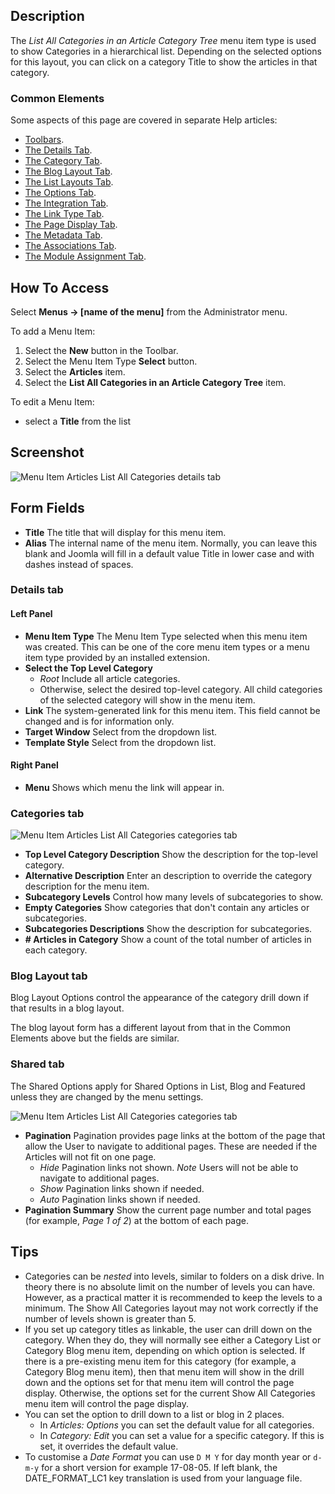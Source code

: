 <!-- Filename: Help4.x:Menu_Item:_List_All_Categories / Display title: List All Categories -->

## Description

The *List All Categories in an Article Category Tree* menu item type is used 
to show Categories in a hierarchical list. Depending on the selected options 
for this layout, you can click on a category Title to show the articles in 
that category.

### Common Elements

Some aspects of this page are covered in separate Help articles:

* [Toolbars](jdocmanual?article=help/common-elements/toolbars).
* [The Details Tab](jdocmanual?article=help/menu-items-common/menu-item-details).
* [The Category Tab](jdocmanual?article=help/menu-items-common/menu-item-category).
* [The Blog Layout Tab](jdocmanual?article=help/menu-items-common/menu-item-blog-layout).
* [The List Layouts Tab](jdocmanual?article=help/menu-items-common/menu-item-list-layouts).
* [The Options Tab](jdocmanual?article=help/menu-items-common/menu-item-article-options).
* [The Integration Tab](jdocmanual?article=help/menu-items-common/menu-item-integration).
* [The Link Type Tab](jdocmanual?article=help/menu-items-common/menu-item-link-type).
* [The Page Display Tab](jdocmanual?article=help/menu-items-common/menu-item-page-display).
* [The Metadata Tab](jdocmanual?article=help/menu-items-common/menu-item-metadata).
* [The Associations Tab](jdocmanual?article=help/common-elements/edit-associations).
* [The Module Assignment Tab](jdocmanual?article=help/menu-items-common/menu-item-module-assignment).

## How To Access

Select **Menus → \[name of the menu\]** from the Administrator menu.

To add a Menu Item:

1.  Select the **New** button in the Toolbar.
2.  Select the Menu Item Type **Select** button.
3.  Select the **Articles** item.
4.  Select the **List All Categories in an Article Category Tree** item.

To edit a Menu Item:

- select a **Title** from the list

## Screenshot

![Menu Item Articles List All Categories details tab](../../../en/images/menu-items/articles-list-all-categories-details-tab.png)

## Form Fields

- **Title** The title that will display for this menu item.
- **Alias** The internal name of the menu item. Normally, you can leave
  this blank and Joomla will fill in a default value Title in lower case
  and with dashes instead of spaces.

### Details tab

#### Left Panel

- **Menu Item Type** The Menu Item Type selected when this menu item
  was created. This can be one of the core menu item types or a menu
  item type provided by an installed extension.
- **Select the Top Level Category**
  - *Root* Include all article categories.
  - Otherwise, select the desired top-level category. All child
    categories of the selected category will show in the menu item.
- **Link** The system-generated link for this menu item. This field
  cannot be changed and is for information only.
- **Target Window** Select from the dropdown list.
- **Template Style** Select from the dropdown list.

#### Right Panel

- **Menu** Shows which menu the link will appear in.

### Categories tab

![Menu Item Articles List All Categories  categories tab](../../../en/images/menu-items/articles-list-all-categories-categories-tab.png)

- **Top Level Category Description** Show the description for the
  top-level category.
- **Alternative Description** Enter an description to override the
  category description for the menu item.
- **Subcategory Levels** Control how many levels of subcategories to
  show.
- **Empty Categories** Show categories that don't contain any articles
  or subcategories.
- **Subcategories Descriptions** Show the description for
  subcategories.
- **\# Articles in Category** Show a count of the total number of
  articles in each category.

### Blog Layout tab

Blog Layout Options control the appearance of the category drill down if
that results in a blog layout.

The blog layout form has a different layout from that in the Common Elements
above but the fields are similar.

### Shared tab

The Shared Options apply for Shared Options in List, Blog and Featured
unless they are changed by the menu settings.

![Menu Item Articles List All Categories  categories tab](../../../en/images/menu-items/articles-list-all-categories-shared-tab.png)

- **Pagination** Pagination provides page links at the bottom of the
  page that allow the User to navigate to additional pages. These are
  needed if the Articles will not fit on one page.
  - *Hide* Pagination links not shown. *Note* Users will not be able to
    navigate to additional pages.
  - *Show* Pagination links shown if needed.
  - *Auto* Pagination links shown if needed.
- **Pagination Summary** Show the current page number and total pages
  (for example, *Page 1 of 2*) at the bottom of each page.

## Tips

- Categories can be *nested* into levels, similar to folders on a disk
  drive. In theory there is no absolute limit on the number of levels
  you can have. However, as a practical matter it is recommended to keep
  the levels to a minimum. The Show All Categories layout may not work
  correctly if the number of levels shown is greater than 5.
- If you set up category titles as linkable, the user can drill down on
  the category. When they do, they will normally see either a Category
  List or Category Blog menu item, depending on which option is
  selected. If there is a pre-existing menu item for this category (for
  example, a Category Blog menu item), then that menu item will show in
  the drill down and the options set for that menu item will control the
  page display. Otherwise, the options set for the current Show All
  Categories menu item will control the page display.
- You can set the option to drill down to a list or blog in 2 places.
  - In *Articles: Options* you can set the default value for all categories.
  - In *Category: Edit* you can set a value for a specific category. If this is 
    set, it overrides the default value.
- To customise a *Date Format* you can use `D M Y` for day month year or `d-m-y`
  for a short version for example 17-08-05. If left blank, the DATE_FORMAT_LC1 
  key translation is used from your language file.
